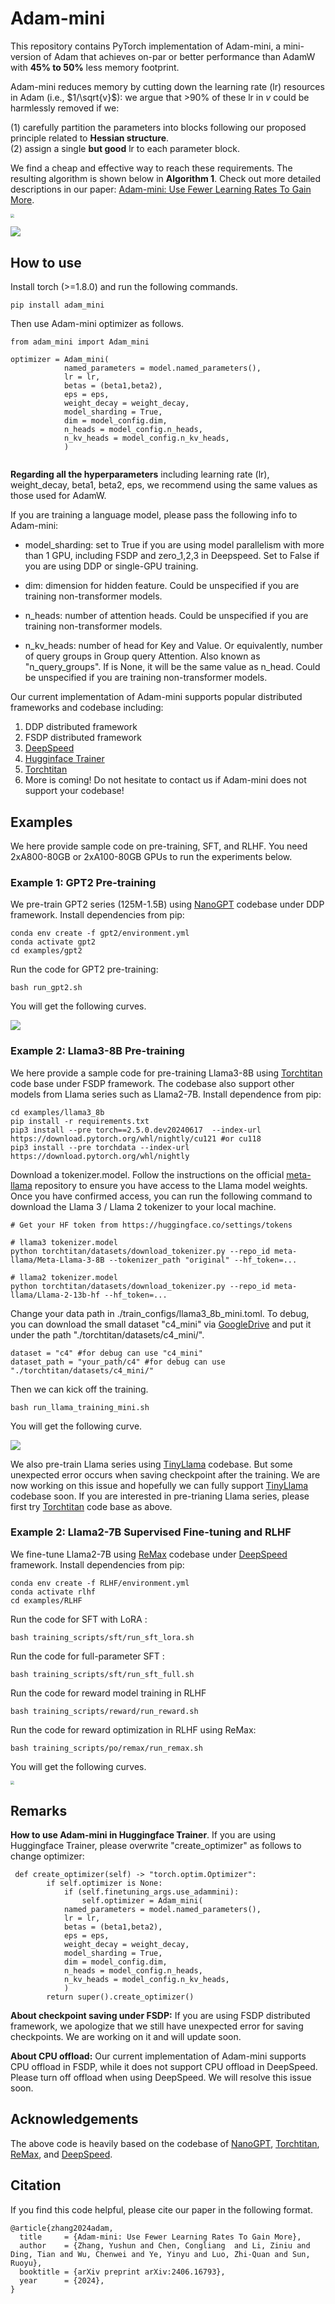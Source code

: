 # Adam-mini
This repository contains PyTorch implementation of Adam-mini,  a mini-version of Adam that achieves on-par or better performance than AdamW with **45% to 50%** less memory footprint.  

Adam-mini reduces memory by cutting down the learning rate (lr) resources in Adam (i.e.,  $1/\sqrt{v}$): we argue that >90% of these lr in $v$ could be harmlessly removed if we:

(1) carefully partition the parameters into blocks following our proposed principle related to **Hessian structure**.  
(2) assign a single **but good** lr to each parameter block.  

We find a cheap and effective way to reach these requirements. The resulting algorithm is shown below in **Algorithm 1**. Check out more detailed descriptions in our paper: [Adam-mini: Use Fewer Learning Rates To Gain More](https://arxiv.org/abs/2406.16793).

<img src="figures/illustration.png" style="zoom:40%;" />



![](figures/adam-mini.png)





## How to use 

Install torch (>=1.8.0) and run the following commands.

```
pip install adam_mini
```


Then use Adam-mini optimizer as follows.

```
from adam_mini import Adam_mini

optimizer = Adam_mini(
            named_parameters = model.named_parameters(), 
            lr = lr, 
            betas = (beta1,beta2), 
            eps = eps,
            weight_decay = weight_decay, 
            model_sharding = True,
            dim = model_config.dim,
            n_heads = model_config.n_heads,
            n_kv_heads = model_config.n_kv_heads,
            )
            
```



**Regarding all the hyperparameters** including learning rate (lr), weight_decay, beta1, beta2, eps, we recommend using the same values as those used for AdamW.

If you are training a language model, please pass the following info to Adam-mini:

- model_sharding: set to True if you are using model parallelism with more than 1 GPU, including FSDP and zero_1,2,3 in Deepspeed. Set to False if you are using DDP or single-GPU training.

- dim: dimension for hidden feature. Could be unspecified if you are training non-transformer models.

- n_heads: number of attention heads. Could be unspecified if you are training non-transformer models.

- n_kv_heads: number of head for Key and Value. Or equivalently, number of query groups in Group query Attention. Also known as "n_query_groups".  If is None, it will be the same value as n_head. Could be unspecified if you are training non-transformer models.

  

Our current implementation of Adam-mini supports popular distributed frameworks and codebase including:

1. DDP distributed framework
2. FSDP distributed framework
3. [DeepSpeed](https://github.com/microsoft/DeepSpeed)
4. [Hugginface Trainer](https://huggingface.co/docs/transformers/en/main_classes/trainer) 
5. [Torchtitan](https://github.com/pytorch/torchtitan) 
6. More is coming! Do not hesitate to contact us if Adam-mini does not support your codebase!


## Examples

We here provide sample code on pre-training, SFT, and RLHF. You need  2xA800-80GB or 2xA100-80GB GPUs to run the experiments below.

### Example 1: GPT2 Pre-training 

We pre-train GPT2 series (125M-1.5B) using [NanoGPT](https://github.com/karpathy/nanoGPT) codebase under DDP framework.  Install dependencies from pip:

```
conda env create -f gpt2/environment.yml
conda activate gpt2
cd examples/gpt2
```

Run the code for GPT2 pre-training:

```
bash run_gpt2.sh 
```

You will get the following curves.



<img src="figures/gpt2.png" style="zoom:100%;" />

### Example 2: Llama3-8B Pre-training

We here provide a sample code for pre-training  Llama3-8B using [Torchtitan](https://github.com/pytorch/torchtitan) code base under FSDP framework. The codebase also support other models from Llama series such as  Llama2-7B.  Install dependence from pip:

```
cd examples/llama3_8b
pip install -r requirements.txt
pip3 install --pre torch==2.5.0.dev20240617  --index-url https://download.pytorch.org/whl/nightly/cu121 #or cu118
pip3 install --pre torchdata --index-url https://download.pytorch.org/whl/nightly
```

Download a tokenizer.model. Follow the instructions on the official [meta-llama](https://huggingface.co/meta-llama/Meta-Llama-3-8B) repository to ensure you have access to the Llama model weights. Once you have confirmed access, you can run the following command to download the Llama 3 / Llama 2 tokenizer to your local machine.

```
# Get your HF token from https://huggingface.co/settings/tokens

# llama3 tokenizer.model
python torchtitan/datasets/download_tokenizer.py --repo_id meta-llama/Meta-Llama-3-8B --tokenizer_path "original" --hf_token=...

# llama2 tokenizer.model
python torchtitan/datasets/download_tokenizer.py --repo_id meta-llama/Llama-2-13b-hf --hf_token=...
```

Change your data path in ./train_configs/llama3_8b_mini.toml.  To debug, you can download the small dataset "c4_mini" via [GoogleDrive](https://drive.google.com/drive/folders/1B16KpuhUyz4p7mwc9xmRHuyCY37dAw-2?usp=sharing) and put it under the path "./torchtitan/datasets/c4_mini/". 

```
dataset = "c4" #for debug can use "c4_mini"
dataset_path = "your_path/c4" #for debug can use "./torchtitan/datasets/c4_mini/"
```

Then we can kick off the training. 

```
bash run_llama_training_mini.sh
```

You will get the following curve.

<img src="figures/loss_llama3_8b.png" style="zoom:100%;" />

We also pre-train Llama series using [TinyLlama](https://github.com/jzhang38/TinyLlama) codebase. But some unexpected error occurs when saving checkpoint after the training. We are now working on this issue and hopefully we can fully support  [TinyLlama](https://github.com/jzhang38/TinyLlama) codebase soon. If you are interested in pre-trianing Llama series, please first try  [Torchtitan](https://github.com/pytorch/torchtitan) code base as above.

### Example 2: Llama2-7B Supervised Fine-tuning and RLHF 

We fine-tune Llama2-7B using  [ReMax](https://github.com/liziniu/ReMax) codebase under [DeepSpeed](https://github.com/microsoft/DeepSpeedExamples/tree/master/applications/DeepSpeed-Chat) framework.  Install dependencies from pip:

```
conda env create -f RLHF/environment.yml
conda activate rlhf
cd examples/RLHF
```

Run the code for SFT with LoRA :

```
bash training_scripts/sft/run_sft_lora.sh 
```

Run the code for full-parameter SFT :

```
bash training_scripts/sft/run_sft_full.sh
```

Run the code for reward model training in RLHF 

```
bash training_scripts/reward/run_reward.sh 
```

Run the code for reward optimization in RLHF using ReMax:

```
bash training_scripts/po/remax/run_remax.sh 
```

You will get the following curves.

<img src="figures/sft_and_rlhf.png" style="zoom:40%;" />



## Remarks

**How to use Adam-mini in Huggingface Trainer**. If you are using Huggingface Trainer, please overwrite "create_optimizer" as follows to change optimizer:

```
 def create_optimizer(self) -> "torch.optim.Optimizer":
        if self.optimizer is None:
            if (self.finetuning_args.use_adammini):
                self.optimizer = Adam_mini(
            named_parameters = model.named_parameters(), 
            lr = lr, 
            betas = (beta1,beta2), 
            eps = eps,
            weight_decay = weight_decay, 
            model_sharding = True,
            dim = model_config.dim,
            n_heads = model_config.n_heads,
            n_kv_heads = model_config.n_kv_heads,
            )
        return super().create_optimizer()
```



**About checkpoint saving under FSDP:**  If you are using FSDP distributed framework, we apologize that we still have unexpected error for saving checkpoints. We are working on it and will update soon.



**About CPU offload:** Our current implementation of Adam-mini supports CPU offload in FSDP, while it does not support CPU offload in DeepSpeed.  Please turn off offload when using DeepSpeed. We will resolve this issue soon.


## Acknowledgements

The above code is heavily based on the codebase of [NanoGPT](https://github.com/karpathy/nanoGPT),  [Torchtitan](https://github.com/pytorch/torchtitan),  [ReMax](https://github.com/liziniu/ReMax), and [DeepSpeed](https://github.com/microsoft/DeepSpeedExamples/tree/master/applications/DeepSpeed-Chat). 

## Citation

If you find this code helpful, please cite our paper in the following format.

```
@article{zhang2024adam,
  title     = {Adam-mini: Use Fewer Learning Rates To Gain More},
  author    = {Zhang, Yushun and Chen, Congliang  and Li, Ziniu and Ding, Tian and Wu, Chenwei and Ye, Yinyu and Luo, Zhi-Quan and Sun, Ruoyu},
  booktitle = {arXiv preprint arXiv:2406.16793},
  year      = {2024},
}
```
